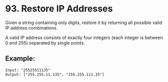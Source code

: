 # 93. Restore IP Addresses

Given a string containing only digits, restore it by returning all possible valid IP address combinations.

A valid IP address consists of exactly four integers (each integer is between 0 and 255) separated by single points.

## Example:

```
Input: "25525511135"
Output: ["255.255.11.135", "255.255.111.35"]
```